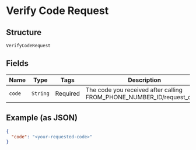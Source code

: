
# Verify Code Request

## Structure

`VerifyCodeRequest`

## Fields

| Name | Type | Tags | Description |
|  --- | --- | --- | --- |
| `code` | `String` | Required | The code you received after calling FROM_PHONE_NUMBER_ID/request_code. |

## Example (as JSON)

```json
{
  "code": "<your-requested-code>"
}
```

